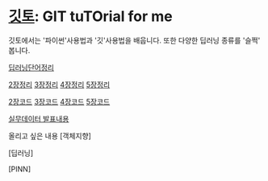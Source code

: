 # [깃토](https://ansiu311.github.io/gitto/): GIT tuTOrial for me
깃토에서는 '파이썬'사용법과 '깃'사용법을 배웁니다.
또한 다양한 딥러닝 종류를 '슬쩍' 봅니다.

[딥러닝단어정리](words.md)

[2장정리](keras2.md)
[3장정리](keras3.md)
[4장정리](keras4.md)
[5장정리](keras5.md)

[2장코드](https://colab.research.google.com/drive/1vjO_aznpiKDR28e7lL4FIDncsuU-cnLa?usp=sharing)
[3장코드](https://colab.research.google.com/drive/1jlPYRq4s-uEM9zrypvE7nH-5l2r_fV3G?usp=sharing)
[4장코드](https://colab.research.google.com/drive/1cCDm2jFp3ne7FvLVsLdACLd65ZUmY0cm?usp=sharing)
[5장코드](https://colab.research.google.com/drive/1oKRvGwX_vcXSX9PU-3y7lYu7u-21vjNO?usp=sharing)

[실무데이터 발표내용](Introduction.md)

올리고 싶은 내용
[객체지향]

[딥러닝]

[PINN]
